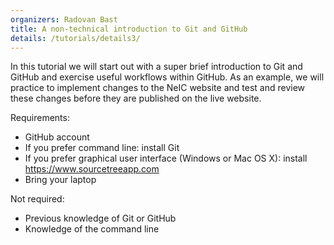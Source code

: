 ```yaml
---
organizers: Radovan Bast
title: A non-technical introduction to Git and GitHub
details: /tutorials/details3/
---
```


In this tutorial we will start out with a super brief introduction to Git and
GitHub and exercise useful workflows within GitHub. As an example, we will
practice to implement changes to the NeIC website and test and review these
changes before they are published on the live website.

Requirements:
- GitHub account
- If you prefer command line: install Git
- If you prefer graphical user interface (Windows or Mac OS X): install https://www.sourcetreeapp.com
- Bring your laptop

Not required:
- Previous knowledge of Git or GitHub
- Knowledge of the command line

